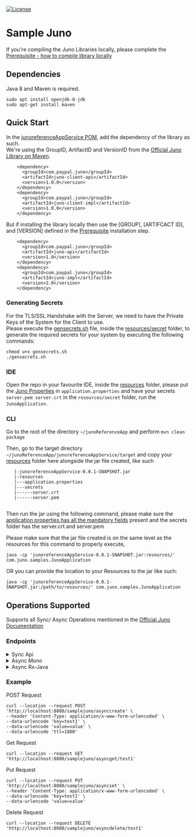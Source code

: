 [![License](https://img.shields.io/badge/License-Apache_2.0-blue.svg)](https://opensource.org/licenses/Apache-2.0)

# Sample Juno
If you're compiling the Juno Libraries locally, please complete the [Prerequisite - how to compile library locally](../../../Juno/CompileLibraryLocally.md)

## Dependencies
Java 8 and Maven is required.

```shell
sudo apt install openjdk-8-jdk
sudo apt-get install maven
```

## Quick Start
In the [junoreferenceAppService POM](junoreferenceAppService/pom.xml), add the dependency of the library as such. 
<br>We're using the GroupID, ArtifactID and VersionID from the [Official Juno Library on Maven]().

```
    <dependency>
      <groupId>com.paypal.juno</groupId>
      <artifactId>juno-client-api</artifactId>
      <version>1.0.0</version>
    </dependency>
    <dependency>
      <groupId>com.paypal.juno</groupId>
      <artifactId>juno-client-impl</artifactId>
      <version>1.0.0</version>
    </dependency>
```

But if installing the library locally then use the [GROUP], [ARTIFCACT ID], and [VERSION] defined in the [Prerequisite](../../../Juno/CompileLibraryLocally.md) installation step.
```
    <dependency>
      <groupId>com.paypal.juno</groupId>
      <artifactId>juno-api</artifactId>
      <version>1.0</version>
    </dependency>
    <dependency>
      <groupId>com.paypal.juno</groupId>
      <artifactId>juno-impl</artifactId>
      <version>2.0</version>
    </dependency>
```

### Generating Secrets
For the TLS/SSL Handshake with the Server, we need to have the Private Keys of the System for the Client to use. <br> 
Please execute the [gensecrets.sh](junoreferenceAppService/src/main/resources/secrets/gensecrets.sh) file, inside the [resources/secret](junoreferenceAppService/src/main/resources/secrets) folder, to generate the required secrets for your system by executing the following commands:

```agsl
chmod u+x gensecrets.sh
./gensecrets.sh
```

### IDE

Open the repo in your favourite IDE, inside the [resources](junoreferenceAppService/src/main/resources) folder, please put the [Juno Properties](junoreferenceAppService/src/main/resources/application.properties) in 
`application.properties` and have your secrets `server.pem server.crt` in the `resources/secret` folder, run the `JunoApplication`. 

### CLI

Go to the root of the directory `~/junoReferenceApp` and perform `mvn clean package`

Then, go to the target directory `~/junoReferenceApp/junoreferenceAppService/target` and copy your [resources](junoreferenceAppService/src/main/resources) folder here alongside the jar file created, like such

```
   |-junoreferenceAppService-0.0.1-SNAPSHOT.jar
   |-resources
   |---application.properties
   |---secrets
   |------server.crt
   |------server.pem
   
```
Then run the jar using the following command, please make sure the [application properties has all the mandatory fields](https://github.com/paypal/junodb/tree/dev/client/Java/Juno#mandatory-paramaters) present and the secrets folder has the server.crt and server.pem

Please make sure that the jar file created is on the same level as the resources for this command to properly execute,
```
java -cp 'junoreferenceAppService-0.0.1-SNAPSHOT.jar:resources/' com.juno.samples.JunoApplication
```
OR you can provide the location to your Resources to the jar like such:
```
java -cp 'junoreferenceAppService-0.0.1-SNAPSHOT.jar:/path/to/resources/' com.juno.samples.JunoApplication
```

## Operations Supported
Supports all Sync/ Async Operations mentioned in the [Official Juno Documentation](https://github.com/paypal/junodb/blob/dev/client/Java/Juno/README.md)

### Endpoints
<details>
  <summary>Sync Api</summary>

```
http://localhost:8080/samplejuno/recordcreate

    @POST
    @PostMapping("/recordcreate")
    @Consumes("application/x-www-form-urlencoded")
    @Produces({ MediaType.TEXT_PLAIN })
    ResponseEntity<String> recordCreate(@FormParam("key") String key, @FormParam("value") String value) throws JunoException;


http://localhost:8080/samplejuno/recordcreatettl

    @POST
    @PostMapping("/recordcreatettl")
    @Consumes("application/x-www-form-urlencoded")
    @Produces({ MediaType.APPLICATION_JSON })
    ResponseEntity<String> recordCreate(@FormParam("key") String key, @FormParam("value") String value, @FormParam("ttl") Long ttl) throws JunoException;

http://localhost:8080/samplejuno/recordget/{key}

    @GET
    @Produces({ MediaType.APPLICATION_JSON })
    @GetMapping("/recordget/{key}")
    ResponseEntity<String> recordGet(@PathVariable String key) throws JunoException, InterruptedException;

http://localhost:8080/samplejuno/recordgetttl/{key}/{ttl}

    @GET
    @Produces({ MediaType.APPLICATION_JSON })
    @GetMapping("/recordgetttl/{key}/{ttl}")
    ResponseEntity<String> recordGet(@PathVariable("key") String key, @PathVariable("ttl") Long ttl) throws JunoException, InterruptedException;

http://localhost:8080/samplejuno/recordupdate

    @PUT
    @Produces({ MediaType.APPLICATION_JSON })
    @Consumes("application/x-www-form-urlencoded")
    @PutMapping("/recordupdate")
    ResponseEntity<String> recordUpdate(@FormParam("key") String key, @FormParam("value") String value) throws JunoException;

http://localhost:8080/samplejuno/recordupdatettl

    @PUT
    @Produces({ MediaType.APPLICATION_JSON })
    @Consumes("application/x-www-form-urlencoded")
    @PutMapping("/recordupdatettl")
    ResponseEntity<String> recordUpdate(@FormParam("key")  String key, @FormParam("value") String value, @FormParam("ttl") Long ttl) throws JunoException;

http://localhost:8080/samplejuno/recordset

    @PUT
    @Produces({ MediaType.APPLICATION_JSON })
    @Consumes("application/x-www-form-urlencoded")
    @PutMapping("/recordset")
    ResponseEntity<String> recordSet(@FormParam("key") String key, @FormParam("value") String value) throws JunoException;

http://localhost:8080/samplejuno/recordsetttl

    @PUT
    @Produces({ MediaType.APPLICATION_JSON })
    @Consumes("application/x-www-form-urlencoded")
    @PutMapping("/recordsetttl")
    ResponseEntity<String> recordSet(@FormParam("key") String key, @FormParam("value") String value, @FormParam("ttl") Long ttl) throws JunoException;


http://localhost:8080/samplejuno/recordcompareandset

    @POST
    @PostMapping("/recordcompareandset")
    @Consumes("application/x-www-form-urlencoded")
    @Produces({ MediaType.TEXT_PLAIN })
    ResponseEntity<String> recordCompareAndSet(@FormParam("key") String key, @FormParam("value") String value) throws JunoException;


http://localhost:8080/samplejuno/recordcompareandsetttl

    @POST
    @PostMapping("/recordcompareandsetttl")
    @Consumes("application/x-www-form-urlencoded")
    @Produces({ MediaType.TEXT_PLAIN })
    ResponseEntity<String> recordCompareAndSetTTL(@FormParam("key") String key, @FormParam("value") String value, @FormParam("ttl") Long ttl) throws JunoException;

http://localhost:8080/samplejuno/recorddelete/{key}

    @DELETE
    @Produces({ MediaType.APPLICATION_JSON })
    @DeleteMapping("/recorddelete/{key}")
    ResponseEntity<String> recordDelete(@PathVariable String key) throws JunoException;
   
```
</details>

<details>
  <summary>Async Mono</summary>

```
http://localhost:8080/samplejuno/reactcreate

    @POST
    @PostMapping("/reactcreate")
    @Consumes("application/x-www-form-urlencoded")
    @Produces({ MediaType.TEXT_PLAIN })
    ResponseEntity<String> reactCreate(@FormParam("key") String key, @FormParam("value") String value) throws JunoException;


http://localhost:8080/samplejuno/reactcreatettl

    @POST
    @PostMapping("/reactcreatettl")
    @Consumes("application/x-www-form-urlencoded")
    @Produces({ MediaType.APPLICATION_JSON })
    ResponseEntity<String> reactCreate(@FormParam("key") String key, @FormParam("value") String value, @FormParam("ttl") Long ttl) throws JunoException;

http://localhost:8080/samplejuno/reactget/{key}

    @GET
    @Produces({ MediaType.APPLICATION_JSON })
    @GetMapping("/reactget/{key}")
    ResponseEntity<String> reactGet(@PathVariable String key) throws JunoException, InterruptedException;

http://localhost:8080/samplejuno/reactgetttl/{key}/{ttl}

    @GET
    @Produces({ MediaType.APPLICATION_JSON })
    @GetMapping("/reactgetttl/{key}/{ttl}")
    ResponseEntity<String> reactGet(@PathVariable("key") String key, @PathVariable("ttl") Long ttl) throws JunoException, InterruptedException;

http://localhost:8080/samplejuno/reactupdate

    @PUT
    @Produces({ MediaType.APPLICATION_JSON })
    @Consumes("application/x-www-form-urlencoded")
    @PutMapping("/reactupdate")
    ResponseEntity<String> reactUpdate(@FormParam("key") String key, @FormParam("value") String value) throws JunoException;

http://localhost:8080/samplejuno/reactupdatettl

    @PUT
    @Produces({ MediaType.APPLICATION_JSON })
    @Consumes("application/x-www-form-urlencoded")
    @PutMapping("/reactupdatettl")
    ResponseEntity<String> reactUpdate(@FormParam("key")  String key, @FormParam("value") String value, @FormParam("ttl") Long ttl) throws JunoException;

http://localhost:8080/samplejuno/reactset

    @PUT
    @Produces({ MediaType.APPLICATION_JSON })
    @Consumes("application/x-www-form-urlencoded")
    @PutMapping("/reactset")
    ResponseEntity<String> reactSet(@FormParam("key") String key, @FormParam("value") String value) throws JunoException;

http://localhost:8080/samplejuno/reactsetttl

    @PUT
    @Produces({ MediaType.APPLICATION_JSON })
    @Consumes("application/x-www-form-urlencoded")
    @PutMapping("/reactsetttl")
    ResponseEntity<String> reactSet(@FormParam("key") String key, @FormParam("value") String value, @FormParam("ttl") Long ttl) throws JunoException;


http://localhost:8080/samplejuno/reactcompareandset

    @POST
    @PostMapping("/reactcompareandset")
    @Consumes("application/x-www-form-urlencoded")
    @Produces({ MediaType.TEXT_PLAIN })
    ResponseEntity<String> reactCompareAndSet(@FormParam("key") String key, @FormParam("value") String value) throws JunoException;


http://localhost:8080/samplejuno/reactcompareandsetttl

    @POST
    @PostMapping("/reactcompareandsetttl")
    @Consumes("application/x-www-form-urlencoded")
    @Produces({ MediaType.TEXT_PLAIN })
    ResponseEntity<String> reactCompareAndSetTTL(@FormParam("key") String key, @FormParam("value") String value, @FormParam("ttl") Long ttl) throws JunoException;

http://localhost:8080/samplejuno/reactdelete/{key}

    @DELETE
    @Produces({ MediaType.APPLICATION_JSON })
    @DeleteMapping("/reactdelete/{key}")
    ResponseEntity<String> reactDelete(@PathVariable String key) throws JunoException;
```
</details>

<details>
  <summary>Async Rx-Java</summary>

```
http://localhost:8080/samplejuno/asynccreate

    @POST
    @PostMapping("/asynccreate")
    @Consumes("application/x-www-form-urlencoded")
    @Produces({ MediaType.TEXT_PLAIN })
    ResponseEntity<String> asyncCreate(@FormParam("key") String key, @FormParam("value") String value) throws JunoException;


http://localhost:8080/samplejuno/asynccreatettl

    @POST
    @PostMapping("/asynccreatettl")
    @Consumes("application/x-www-form-urlencoded")
    @Produces({ MediaType.APPLICATION_JSON })
    ResponseEntity<String> asyncCreate(@FormParam("key") String key, @FormParam("value") String value, @FormParam("ttl") Long ttl) throws JunoException;

http://localhost:8080/samplejuno/asyncget/{key}

    @GET
    @Produces({ MediaType.APPLICATION_JSON })
    @GetMapping("/asyncget/{key}")
    ResponseEntity<String> asyncGet(@PathVariable String key) throws JunoException, InterruptedException;

http://localhost:8080/samplejuno/asyncgetttl/{key}/{ttl}

    @GET
    @Produces({ MediaType.APPLICATION_JSON })
    @GetMapping("/asyncgetttl/{key}/{ttl}")
    ResponseEntity<String> asyncGet(@PathVariable("key") String key, @PathVariable("ttl") Long ttl) throws JunoException, InterruptedException;

http://localhost:8080/samplejuno/asyncupdate

    @PUT
    @Produces({ MediaType.APPLICATION_JSON })
    @Consumes("application/x-www-form-urlencoded")
    @PutMapping("/asyncupdate")
    ResponseEntity<String> asyncUpdate(@FormParam("key") String key, @FormParam("value") String value) throws JunoException;

http://localhost:8080/samplejuno/asyncupdatettl

    @PUT
    @Produces({ MediaType.APPLICATION_JSON })
    @Consumes("application/x-www-form-urlencoded")
    @PutMapping("/asyncupdatettl")
    ResponseEntity<String> asyncUpdate(@FormParam("key")  String key, @FormParam("value") String value, @FormParam("ttl") Long ttl) throws JunoException;

http://localhost:8080/samplejuno/asyncset

    @PUT
    @Produces({ MediaType.APPLICATION_JSON })
    @Consumes("application/x-www-form-urlencoded")
    @PutMapping("/asyncset")
    ResponseEntity<String> asyncSet(@FormParam("key") String key, @FormParam("value") String value) throws JunoException;

http://localhost:8080/samplejuno/asyncsetttl

    @PUT
    @Produces({ MediaType.APPLICATION_JSON })
    @Consumes("application/x-www-form-urlencoded")
    @PutMapping("/asyncsetttl")
    ResponseEntity<String> asyncSet(@FormParam("key") String key, @FormParam("value") String value, @FormParam("ttl") Long ttl) throws JunoException;


http://localhost:8080/samplejuno/asynccompareandset

    @POST
    @PostMapping("/asynccompareandset")
    @Consumes("application/x-www-form-urlencoded")
    @Produces({ MediaType.TEXT_PLAIN })
    ResponseEntity<String> asyncCompareAndSet(@FormParam("key") String key, @FormParam("value") String value) throws JunoException;


http://localhost:8080/samplejuno/asynccompareandsetttl

    @POST
    @PostMapping("/asynccompareandsetttl")
    @Consumes("application/x-www-form-urlencoded")
    @Produces({ MediaType.TEXT_PLAIN })
    ResponseEntity<String> asyncCompareAndSetTTL(@FormParam("key") String key, @FormParam("value") String value, @FormParam("ttl") Long ttl) throws JunoException;

http://localhost:8080/samplejuno/asyncdelete/{key}

    @DELETE
    @Produces({ MediaType.APPLICATION_JSON })
    @DeleteMapping("/asyncdelete/{key}")
    ResponseEntity<String> asyncDelete(@PathVariable String key) throws JunoException;
```
</details>

### Example

POST Request

```
curl --location --request POST 'http://localhost:8080/samplejuno/asynccreate' \
--header 'Content-Type: application/x-www-form-urlencoded' \
--data-urlencode 'key=test1' \
--data-urlencode 'value=value' \
--data-urlencode 'ttl=1800'
```


Get Request 

```
curl --location --request GET 'http://localhost:8080/samplejuno/asyncget/test1'
```

Put Request

```
curl --location --request PUT 'http://localhost:8080/samplejuno/asyncset' \
--header 'Content-Type: application/x-www-form-urlencoded' \
--data-urlencode 'key=test1' \
--data-urlencode 'value=value'
```

 Delete Request 

```
curl --location --request DELETE 'http://localhost:8080/samplejuno/asyncdelete/test1'
```


